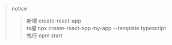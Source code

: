 > notice
>> 新增  create-react-app <name>\
>> ts檔  npx create-react-app my-app --template typescript\
>> 執行  npm start
